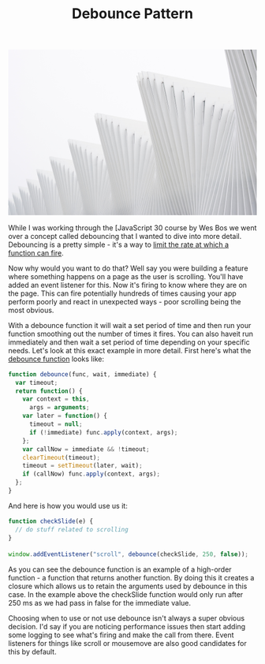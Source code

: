 ﻿---
title: Debounce Pattern
subTitle: Explained With Examples
category: "Learning"
cover: luca-bravo-198061-unsplash.jpg
---

![Unsplash](luca-bravo-198061-unsplash.jpg)

While I was working through the [JavaScript 30 course by Wes Bos we went over a concept called debouncing that I wanted to dive into more detail. Debouncing is a pretty simple - it's a way to [limit the rate at which a function can fire](https://davidwalsh.name/javascript-debounce-function).

Now why would you want to do that? Well say you were building a feature where something happens on a page as the user is scrolling. You'll have added an event listener for this. Now it's firing to know where they are on the page. This can fire potentially hundreds of times causing your app perform poorly and react in unexpected ways - poor scrolling being the most obvious.

With a debounce function it will wait a set period of time and then run your function smoothing out the number of times it fires. You can also haveit run immediately and then wait a set period of time depending on your specific needs. Let's look at this exact example in more detail. First here's what the [debounce function](https://davidwalsh.name/javascript-debounce-function) looks like:

```javascript
function debounce(func, wait, immediate) {
  var timeout;
  return function() {
    var context = this,
      args = arguments;
    var later = function() {
      timeout = null;
      if (!immediate) func.apply(context, args);
    };
    var callNow = immediate && !timeout;
    clearTimeout(timeout);
    timeout = setTimeout(later, wait);
    if (callNow) func.apply(context, args);
  };
}
```

And here is how you would use us it:

```javascript
function checkSlide(e) {
  // do stuff related to scrolling
}

window.addEventListener("scroll", debounce(checkSlide, 250, false));
```

As you can see the debounce function is an example of a high-order function - a function that returns another function. By doing this it creates a closure which allows us to retain the arguments used by debounce in this case. In the example above the checkSlide function would only run after 250 ms as we had pass in false for the immediate value.

Choosing when to use or not use debounce isn't always a super obvious decision. I'd say if you are noticing performance issues then start adding some logging to see what's firing and make the call from there. Event listeners for things like scroll or mousemove are also good candidates for this by default.
